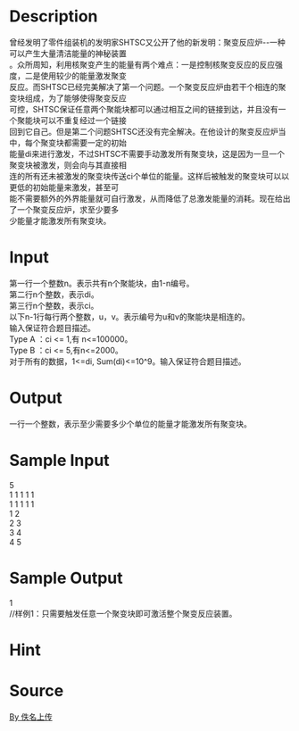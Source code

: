 
# Description

<div class="content"><div>曾经发明了零件组装机的发明家SHTSC又公开了他的新发明：聚变反应炉--一种可以产生大量清洁能量的神秘装置</div>
<div>。众所周知，利用核聚变产生的能量有两个难点：一是控制核聚变反应的反应强度，二是使用较少的能量激发聚变</div>
<div>反应。而SHTSC已经完美解决了第一个问题。一个聚变反应炉由若干个相连的聚变块组成，为了能够使得聚变反应</div>
<div>可控，SHTSC保证任意两个聚能块都可以通过相互之间的链接到达，并且没有一个聚能块可以不重复经过一个链接</div>
<div>回到它自己。但是第二个问题SHTSC还没有完全解决。在他设计的聚变反应炉当中，每个聚变块都需要一定的初始</div>
<div>能量di来进行激发，不过SHTSC不需要手动激发所有聚变块，这是因为一旦一个聚变块被激发，则会向与其直接相</div>
<div>连的所有还未被激发的聚变块传送ci个单位的能量。这样后被触发的聚变块可以以更低的初始能量来激发，甚至可</div>
<div>能不需要额外的外界能量就可自行激发，从而降低了总激发能量的消耗。现在给出了一个聚变反应炉，求至少要多</div>
<div>少能量才能激发所有聚变块。</div>
<p></p></div>

# Input

<div class="content"><div>第一行一个整数n。表示共有n个聚能块，由1-n编号。</div>
<div>第二行n个整数，表示di。</div>
<div>第三行n个整数，表示ci。</div>
<div>以下n-1行每行两个整数，u，v。表示编号为u和v的聚能块是相连的。</div>
<div>输入保证符合题目描述。</div>
<div></div>
<div>Type A ：ci &lt;= 1,有 n&lt;=100000。</div>
<div>Type B ：ci &lt;= 5,有n&lt;=2000。</div>
<div>对于所有的数据，1&lt;=di, Sum(di)&lt;=10^9。输入保证符合题目描述。</div>
<p></p></div>

# Output

<div class="content"><div>一行一个整数，表示至少需要多少个单位的能量才能激发所有聚变块。</div>
<p></p></div>

# Sample Input

<div class="content"><span class="sampledata">5<br/>
1 1 1 1 1<br/>
1 1 1 1 1<br/>
1 2<br/>
2 3<br/>
3 4<br/>
4 5</span></div>

# Sample Output

<div class="content"><span class="sampledata">1<br/>
//样例1：只需要触发任意一个聚变块即可激活整个聚变反应装置。</span></div>

# Hint

<div class="content"><p></p></div>

# Source

<div class="content"><p><a href="problemset.php?search=By 佚名上传">By 佚名上传</a></p></div>

